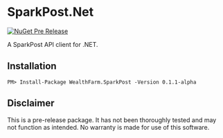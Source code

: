 # SparkPost.Net

[![NuGet Pre Release](https://img.shields.io/nuget/vpre/WealthFarm.SparkPost.svg)](https://preview.nuget.org/packages/WealthFarm.SparkPost/0.1.1-alpha)

A SparkPost API client for .NET.

## Installation

```
PM> Install-Package WealthFarm.SparkPost -Version 0.1.1-alpha
```

## Disclaimer

This is a pre-release package. It has not been thoroughly tested and may not function as intended. No warranty is made for use of this software.
